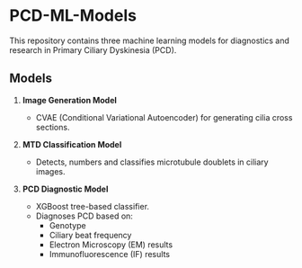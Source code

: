 # PCD-ML-Models

This repository contains three machine learning models for diagnostics and research in Primary Ciliary Dyskinesia (PCD).

## Models

1. **Image Generation Model**
   - CVAE (Conditional Variational Autoencoder) for generating cilia cross sections.

2. **MTD Classification Model**
   - Detects, numbers and classifies microtubule doublets in ciliary images.

3. **PCD Diagnostic Model**
   - XGBoost tree-based classifier.
   - Diagnoses PCD based on:
     - Genotype
     - Ciliary beat frequency
     - Electron Microscopy (EM) results
     - Immunofluorescence (IF) results
